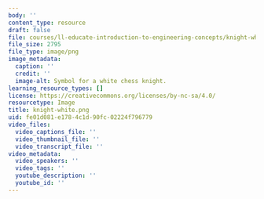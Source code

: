 ```yaml
---
body: ''
content_type: resource
draft: false
file: courses/ll-educate-introduction-to-engineering-concepts/knight-white.png
file_size: 2795
file_type: image/png
image_metadata:
  caption: ''
  credit: ''
  image-alt: Symbol for a white chess knight.
learning_resource_types: []
license: https://creativecommons.org/licenses/by-nc-sa/4.0/
resourcetype: Image
title: knight-white.png
uid: fe01d081-e178-4c1d-90fc-02224f796779
video_files:
  video_captions_file: ''
  video_thumbnail_file: ''
  video_transcript_file: ''
video_metadata:
  video_speakers: ''
  video_tags: ''
  youtube_description: ''
  youtube_id: ''
---
```

